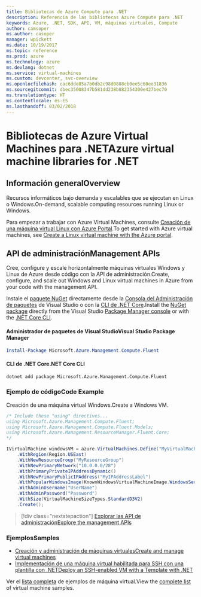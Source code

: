 ```yaml
---
title: Bibliotecas de Azure Compute para .NET
description: Referencia de las bibliotecas Azure Compute para .NET
keywords: Azure, .NET, SDK, API, VM, máquinas virtuales, Compute
author: camsoper
ms.author: casoper
manager: wpickett
ms.date: 10/19/2017
ms.topic: reference
ms.prod: azure
ms.technology: azure
ms.devlang: dotnet
ms.service: virtual-machines
ms.custom: devcenter, svc-overview
ms.openlocfilehash: cac6dde85a7b0db2c98d0888cb0ee5c60ee31836
ms.sourcegitcommit: dbec35008347b581dd238b882354300e427bec70
ms.translationtype: HT
ms.contentlocale: es-ES
ms.lasthandoff: 03/02/2018
---
```

# <a name="azure-virtual-machine-libraries-for-net"></a><span data-ttu-id="0b90d-104">Bibliotecas de Azure Virtual Machines para .NET</span><span class="sxs-lookup"><span data-stu-id="0b90d-104">Azure virtual machine libraries for .NET</span></span>

## <a name="overview"></a><span data-ttu-id="0b90d-105">Información general</span><span class="sxs-lookup"><span data-stu-id="0b90d-105">Overview</span></span>

<span data-ttu-id="0b90d-106">Recursos informáticos bajo demanda y escalables que se ejecutan en Linux o Windows.</span><span class="sxs-lookup"><span data-stu-id="0b90d-106">On-demand, scalable computing resources running Linux or Windows.</span></span>

<span data-ttu-id="0b90d-107">Para empezar a trabajar con Azure Virtual Machines, consulte [Creación de una máquina virtual Linux con Azure Portal](https://review.docs.microsoft.com/azure/virtual-machines/linux/quick-create-portal).</span><span class="sxs-lookup"><span data-stu-id="0b90d-107">To get started with Azure virtual machines, see [Create a Linux virtual machine with the Azure portal](https://review.docs.microsoft.com/azure/virtual-machines/linux/quick-create-portal).</span></span>

## <a name="management-apis"></a><span data-ttu-id="0b90d-108">API de administración</span><span class="sxs-lookup"><span data-stu-id="0b90d-108">Management APIs</span></span>

<span data-ttu-id="0b90d-109">Cree, configure y escale horizontalmente máquinas virtuales Windows y Linux de Azure desde código con la API de administración.</span><span class="sxs-lookup"><span data-stu-id="0b90d-109">Create, configure, and scale out Windows and Linux virtual machines in Azure from your code with the management API.</span></span>

<span data-ttu-id="0b90d-110">Instale el [paquete NuGet](https://www.nuget.org/packages/Microsoft.Azure.Management.Compute.Fluent) directamente desde la [Consola del Administración de paquetes][PackageManager] de Visual Studio o con la [CLI de .NET Core][DotNetCLI].</span><span class="sxs-lookup"><span data-stu-id="0b90d-110">Install the [NuGet package](https://www.nuget.org/packages/Microsoft.Azure.Management.Compute.Fluent) directly from the Visual Studio [Package Manager console][PackageManager] or with the [.NET Core CLI][DotNetCLI].</span></span>

#### <a name="visual-studio-package-manager"></a><span data-ttu-id="0b90d-111">Administrador de paquetes de Visual Studio</span><span class="sxs-lookup"><span data-stu-id="0b90d-111">Visual Studio Package Manager</span></span>

```powershell
Install-Package Microsoft.Azure.Management.Compute.Fluent
```

#### <a name="net-core-cli"></a><span data-ttu-id="0b90d-112">CLI de .NET Core</span><span class="sxs-lookup"><span data-stu-id="0b90d-112">.NET Core CLI</span></span>

```bash
dotnet add package Microsoft.Azure.Management.Compute.Fluent
```

### <a name="code-example"></a><span data-ttu-id="0b90d-113">Ejemplo de código</span><span class="sxs-lookup"><span data-stu-id="0b90d-113">Code Example</span></span>

<span data-ttu-id="0b90d-114">Creación de una máquina virtual Windows.</span><span class="sxs-lookup"><span data-stu-id="0b90d-114">Create a Windows VM.</span></span>

```csharp
/* Include these "using" directives...
using Microsoft.Azure.Management.Compute.Fluent;
using Microsoft.Azure.Management.Compute.Fluent.Models;
using Microsoft.Azure.Management.ResourceManager.Fluent.Core;
*/

IVirtualMachine windowsVM = azure.VirtualMachines.Define("MyVirtualMachine")
    .WithRegion(Region.USEast)
    .WithNewResourceGroup("MyResourceGroup")
    .WithNewPrimaryNetwork("10.0.0.0/28")
    .WithPrimaryPrivateIPAddressDynamic()
    .WithNewPrimaryPublicIPAddress("MyIPAddressLabel")
    .WithPopularWindowsImage(KnownWindowsVirtualMachineImage.WindowsServer2012R2Datacenter)
    .WithAdminUsername("UserName")
    .WithAdminPassword("Password")
    .WithSize(VirtualMachineSizeTypes.StandardD3V2)
    .Create();
```

> [!div class="nextstepaction"]
> [<span data-ttu-id="0b90d-115">Explorar las API de administración</span><span class="sxs-lookup"><span data-stu-id="0b90d-115">Explore the management APIs</span></span>](https://docs.microsoft.com/dotnet/api/overview/azure/virtualmachines/management?view=azure-dotnet)

### <a name="samples"></a><span data-ttu-id="0b90d-116">Ejemplos</span><span class="sxs-lookup"><span data-stu-id="0b90d-116">Samples</span></span>

* [<span data-ttu-id="0b90d-117">Creación y administración de máquinas virtuales</span><span class="sxs-lookup"><span data-stu-id="0b90d-117">Create and manage virtual machines</span></span>](/dotnet/azure/dotnet-sdk-azure-virtual-machine-samples)
* [<span data-ttu-id="0b90d-118">Implementación de una máquina virtual habilitada para SSH con una plantilla con .NET</span><span class="sxs-lookup"><span data-stu-id="0b90d-118">Deploy an SSH-enabled VM with a Template with .NET</span></span>](https://azure.microsoft.com/resources/samples/resource-manager-dotnet-template-deployment/)

<span data-ttu-id="0b90d-119">Ver el [lista completa](https://azure.microsoft.com/resources/samples/?platform=dotnet&term=VM) de ejemplos de máquina virtual.</span><span class="sxs-lookup"><span data-stu-id="0b90d-119">View the [complete list](https://azure.microsoft.com/resources/samples/?platform=dotnet&term=VM) of virtual machine samples.</span></span>

[PackageManager]: https://docs.microsoft.com/nuget/tools/package-manager-console
[DotNetCLI]: https://docs.microsoft.com/dotnet/core/tools/dotnet-add-package
